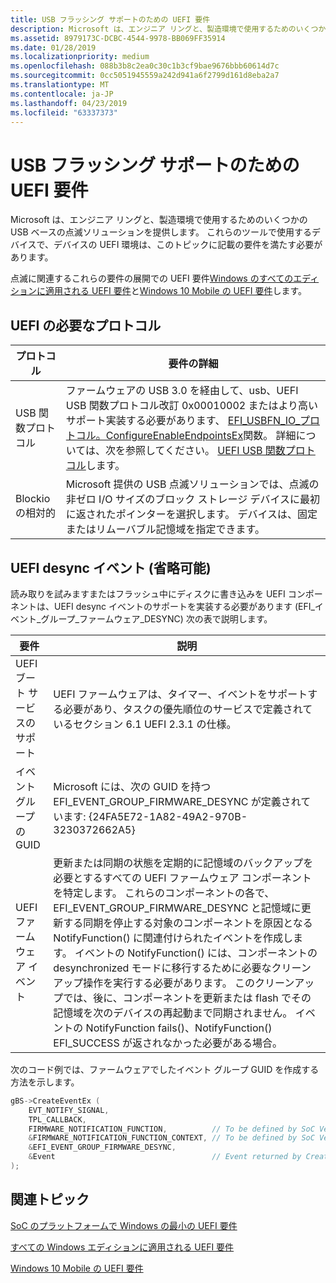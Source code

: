 ```yaml
---
title: USB フラッシング サポートのための UEFI 要件
description: Microsoft は、エンジニア リングと、製造環境で使用するためのいくつかの USB ベースの点滅ソリューションを提供します。 これらのツールで使用するデバイスで、デバイスの UEFI 環境は、このトピックに記載の要件を満たす必要があります。
ms.assetid: 8979173C-DCBC-4544-9978-BB069FF35914
ms.date: 01/28/2019
ms.localizationpriority: medium
ms.openlocfilehash: 088b3b8c2ea0c30c1b3cf9bae9676bbb60614d7c
ms.sourcegitcommit: 0cc5051945559a242d941a6f2799d161d8eba2a7
ms.translationtype: MT
ms.contentlocale: ja-JP
ms.lasthandoff: 04/23/2019
ms.locfileid: "63337373"
---
```

# <a name="uefi-requirements-for-usb-flashing-support"></a>USB フラッシング サポートのための UEFI 要件

Microsoft は、エンジニア リングと、製造環境で使用するためのいくつかの USB ベースの点滅ソリューションを提供します。 これらのツールで使用するデバイスで、デバイスの UEFI 環境は、このトピックに記載の要件を満たす必要があります。

点滅に関連するこれらの要件の展開での UEFI 要件[Windows のすべてのエディションに適用される UEFI 要件](uefi-requirements-that-apply-to-all-windows-platforms.md)と[Windows 10 Mobile の UEFI 要件](uefi-requirements-specific-to-windows-mobile.md)します。

## <a name="required-uefi-protocols"></a>UEFI の必要なプロトコル

| プロトコル | 要件の詳細 |
| --- | --- |
| USB 関数プロトコル | ファームウェアの USB 3.0 を経由して、usb、UEFI USB 関数プロトコル改訂 0x00010002 またはより高いサポート実装する必要があります、 [EFI\_USBFN\_IO\_プロトコル。ConfigureEnableEndpointsEx](efi-usbfn-io-protocol-configureenableendpointsex.md)関数。 詳細については、次を参照してください。 [UEFI USB 関数プロトコル](uefi-usb-function-protocol.md)します。 |
| Blockio の相対的 | Microsoft 提供の USB 点滅ソリューションでは、点滅の非ゼロ I/O サイズのブロック ストレージ デバイスに最初に返されたポインターを選択します。 デバイスは、固定またはリムーバブル記憶域を指定できます。                                                                                                                                                             |
## <a name="uefi-desync-event-optional"></a>UEFI desync イベント (省略可能)

読み取りを試みますまたはフラッシュ中にディスクに書き込みを UEFI コンポーネントは、UEFI desync イベントのサポートを実装する必要があります (EFI\_イベント\_グループ\_ファームウェア\_DESYNC) 次の表で説明します。

| 要件 | 説明 |
| --- | --- |
| UEFI ブート サービスのサポート | UEFI ファームウェアは、タイマー、イベントをサポートする必要があり、タスクの優先順位のサービスで定義されているセクション 6.1 UEFI 2.3.1 の仕様。 |
| イベント グループの GUID | Microsoft には、次の GUID を持つ EFI_EVENT_GROUP_FIRMWARE_DESYNC が定義されています: {24FA5E72-1A82-49A2-970B-3230372662A5} |
| UEFI ファームウェア イベント | 更新または同期の状態を定期的に記憶域のバックアップを必要とするすべての UEFI ファームウェア コンポーネントを特定します。 これらのコンポーネントの各で、EFI_EVENT_GROUP_FIRMWARE_DESYNC と記憶域に更新する同期を停止する対象のコンポーネントを原因となる NotifyFunction() に関連付けられたイベントを作成します。 イベントの NotifyFunction() には、コンポーネントの desynchronized モードに移行するために必要なクリーンアップ操作を実行する必要があります。 このクリーンアップでは、後に、コンポーネントを更新または flash でその記憶域を次のデバイスの再起動まで同期されません。 イベントの NotifyFunction fails()、NotifyFunction() EFI_SUCCESS が返されなかった必要がある場合。 |

次のコード例では、ファームウェアでしたイベント グループ GUID を作成する方法を示します。

```cpp
gBS->CreateEventEx (
    EVT_NOTIFY_SIGNAL,
    TPL_CALLBACK,
    FIRMWARE_NOTIFICATION_FUNCTION,          // To be defined by SoC Vendor
    &FIRMWARE_NOTIFICATION_FUNCTION_CONTEXT, // To be defined by SoC Vendor
    &EFI_EVENT_GROUP_FIRMWARE_DESYNC,
    &Event                                   // Event returned by CreateEventEx
);
```

## <a name="related-topics"></a>関連トピック

[SoC のプラットフォームで Windows の最小の UEFI 要件](minimum-uefi-requirements-for-windows-on-soc-platforms.md)  

[すべての Windows エディションに適用される UEFI 要件](uefi-requirements-that-apply-to-all-windows-platforms.md)  

[Windows 10 Mobile の UEFI 要件](uefi-requirements-specific-to-windows-mobile.md)  
